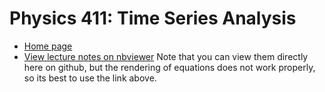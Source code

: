 Physics 411: Time Series Analysis
=================================

  - [Home page](http://jklymak.github.io/Phy411/)
  - [View lecture notes on nbviewer](http://nbviewer.ipython.org/github/jklymak/Phy411/tree/master/lectures/)  Note that you can view them directly here on github, but the rendering of equations does not work properly, so its best to use the link above.
